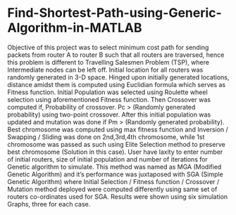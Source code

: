 # Find-Shortest-Path-using-Generic-Algorithm-in-MATLAB
Objective of this project was to select minimum cost path for sending packets from router A to router B such that all routers are traversed, hence this problem is different to Travelling Salesmen Problem (TSP), where Intermediate nodes can be left off. Initial location for all routers was randomly generated in 3-D space. Hinged upon initially generated locations, distance amidst them is computed using Euclidian formula which serves as Fitness function. Initial Population was selected using Roulette wheel selection using aforementioned Fitness function. Then Crossover was computed if, Probability of crossover. Pc > (Randomly generated probability) using two-point crossover. After this initial population was updated and mutation was done if Pm > (Randomly generated probability). Best chromosome was computed using max fitness function and Inversion / Swapping / Sliding was done on 2nd,3rd,4th chromosome, while 1st chromosome was passed as such using Elite Selection method to preserve best chromosome (Solution in this case). User have laxity to enter number of initial routers, size of initial population and number of iterations for Genetic algorithm to simulate. This method was named as MGA (Modified Genetic Algorithm) and it’s performance was juxtaposed with SGA (Simple Genetic Algorithm) where Initial Selection / Fitness function / Crossover / Mutation method deployed were computed differently using same set of routers co-ordinates used for SGA. Results were shown using six simulation Graphs, three for each case.
